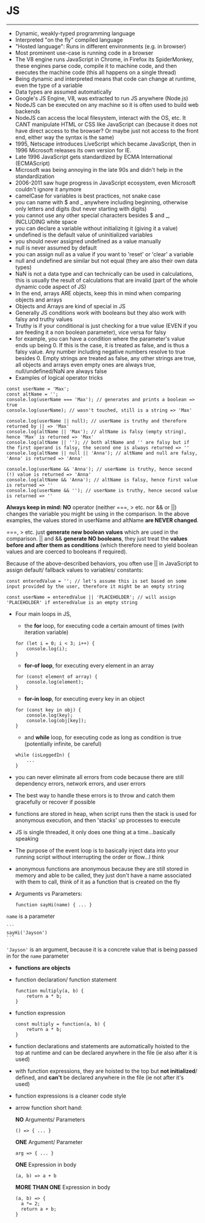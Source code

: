 # JS

---

- Dynamic, weakly-typed programming language
- Interpreted "on the fly" compiled language
- "Hosted language": Runs in different environments (e.g. in browser)
- Most prominent use-case is running code in a browser
- The V8 engine runs JavaScript in Chrome, in Firefox its SpiderMonkey, these engines parse code, compile it to machine code, and then executes the machine code (this all happens on a single thread)
- Being dynamic and interpreted means that code can change at runtime, even the type of a variable
- Data types are assumed automatically
- Google's JS Engine, V8, was extracted to run JS anywhere (Node.js)
- NodeJS can be executed on any machine so it is often used to build web backends
- NodeJS can access the local filesystem, interact with the OS, etc. It CANT manipulate HTML or CSS like JavaScript can (because it does not have direct access to the browser? Or maybe just not access to the front end, either way the syntax is the same)
- 1995, Netscape introduces LiveScript which became JavaScript, then in 1996 Microsoft releases its own version for IE.
- Late 1996 JavaScript gets standardized by ECMA International (ECMAScript)
- Microsoft was being annoying in the late 90s and didn't help in the standardization
- 2006-2011 saw huge progress in JavaScript ecosystem, even Microsoft couldn't ignore it anymore
- camelCase for variables is best practices, not snake case
- you can name with $ and \_ anywhere including beginning, otherwise only letters and digits (but never starting with digits)
- you cannot use any other special characters besides $ and \_, INCLUDING white space
- you can declare a variable without initializing it (giving it a value)
- undefined is the default value of uninitialized variables
- you should never assigned undefined as a value manually
- null is never assumed by default
- you can assign null as a value if you want to 'reset' or 'clear' a variable
- null and undefined are similar but not equal (they are also their own data types)
- NaN is not a data type and can technically can be used in calculations, this is usually the result of calculations that are invalid (part of the whole dynamic code aspect of JS)
- In the end, arrays ARE objects, keep this in mind when comparing objects and arrays
- Objects and Arrays are kind of special in JS
- Generally JS conditions work with booleans but they also work with falsy and truthy values
- Truthy is if your conditional is just checking for a true value (EVEN if you are feeding it a non boolean parameter), vice versa for falsy
- for example, you can have a condition where the parameter's value ends up being 0. If this is the case, it is treated as false, and is thus a falsy value. Any number including negative numbers resolve to true besides 0. Empty strings are treated as false, any other strings are true, all objects and arrays even empty ones are always true, null/undefined/NaN are always false
- Examples of logical operator tricks

```
const userName = 'Max';
const altName = '';
console.log(userName === 'Max'); // generates and prints a boolean => true
console.log(userName); // wasn't touched, still is a string => 'Max'

console.log(userName || null); // userName is truthy and therefore returned by || => 'Max'
console.log(altName || 'Max'); // altName is falsy (empty string), hence 'Max' is returned => 'Max'
console.log(altName || ''); // both altName and '' are falsy but if the first operand is falsy, the second one is always returned => ''
console.log(altName || null || 'Anna'); // altName and null are falsy, 'Anna' is returned => 'Anna'

console.log(userName && 'Anna'); // userName is truthy, hence second (!) value is returned => 'Anna'
console.log(altName && 'Anna'); // altName is falsy, hence first value is returned => ''
console.log(userName && ''); // userName is truthy, hence second value is returned => ''
```

**Always keep in mind: NO** operator (neither ===, > etc. nor && or ||) changes the variable you might be using in the comparison. In the above examples, the values stored in userName and altName **are NEVER changed**.

===, > etc. just **generate new boolean values** which are used in the comparison. || and && **generate NO booleans**, they just treat the **values before and after them as conditions** (which therefore need to yield boolean values and are coerced to booleans if required).

Because of the above-described behaviors, you often use || in JavaScript to assign default/ fallback values to variables/ constants:

```
const enteredValue = ''; // let's assume this is set based on some input provided by the user, therefore it might be an empty string

const userName = enteredValue || 'PLACEHOLDER'; // will assign 'PLACEHOLDER' if enteredValue is an empty string
```

- Four main loops in JS,
  - the **for** loop, for executing code a certain amount of times (with iteration variable)
  ```
  for (let i = 0; i < 3; i++) {
      console.log(i);
  }
  ```
  - **for-of loop**, for executing every element in an array
  ```
  for (const element of array) {
      console.log(element);
  }
  ```
  - **for-in loop**, for executing every key in an object
  ```
  for (const key in obj) {
      console.log(key);
      console.log(obj[key]);
  }
  ```
  - and **while** loop, for executing code as long as condition is true (potentially infinite, be careful)
  ```
  while (isLoggedIn) {
      ...
  }
  ```
- you can never eliminate all errors from code because there are still dependency errors, network errors, and user errors
- The best way to handle these errors is to throw and catch them gracefully or recover if possible
- functions are stored in heap, when script runs then the stack is used for anonymous execution, and then 'stacks' up processes to execute
- JS is single threaded, it only does one thing at a time...basically speaking
- The purpose of the event loop is to basically inject data into your running script without interrupting the order or flow...I think
- anonymous functions are anonymous because they are still stored in memory and able to be called, they just don't have a name associated with them to call, think of it as a function that is created on the fly
- Arguments vs Parameters:

  ```
  function sayHi(name) { ... }
  ```

`name` is a parameter

    ```
    sayHi('Jayson')
    ```

`'Jayson'` is an argument, because it is a concrete value that is being passed in for the `name` parameter

- **functions are objects**
- function declaration/ function statement

  ```
  function multiply(a, b) {
      return a * b;
  }
  ```

- function expression

  ```
  const multiply = function(a, b) {
      return a * b;
  }
  ```

- function declarations and statements are automatically hoisted to the top at runtime and can be declared anywhere in the file (ie also after it is used)
- with function expressions, they are hoisted to the top but **not initialized**/ defined, and **can't** be declared anywhere in the file (ie not after it's used)
- function expressions is a cleaner code style
- arrow function short hand:

  **NO** Arguments/ Parameters

  ```
  () => { ... }
  ```

  **ONE** Argument/ Parameter

  ```
  arg => { ... }
  ```

  **ONE** Expression in body

  ```
  (a, b) => a + b
  ```

  **MORE THAN ONE** Expression in body

  ```
  (a, b) => {
    a *= 2;
    return a + b;
  }
  ```
